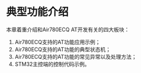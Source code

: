 # 典型功能介绍

本章着重介绍和Air780ECQ AT开发有关的四大板块：

1. Air780ECQ支持的AT功能应用示例；
2. Air780ECQ支持的AT功能的典型状态机；
3. Air780ECQ支持的AT功能的常见异常以及处理方法；
4. STM32主控端的控制代码示例。
